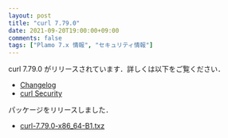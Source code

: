 ```yaml
---
layout: post
title: "curl 7.79.0"
date: 2021-09-20T19:00:00+09:00
comments: false
tags: ["Plamo 7.x 情報", "セキュリティ情報"]
---
```

curl 7.79.0 がリリースされています．詳しくは以下をご覧ください．

* [Changelog](http://curl.haxx.se/changes.html)
* [curl Security](https://curl.haxx.se/docs/security.html)

パッケージをリリースしました．

* [curl-7.79.0-x86_64-B1.txz](https://repository.plamolinux.org/pub/linux/Plamo/Plamo-7.x/x86_64/plamo/01_minimum/network.txz/curl-7.79.0-x86_64-B1.txz)
